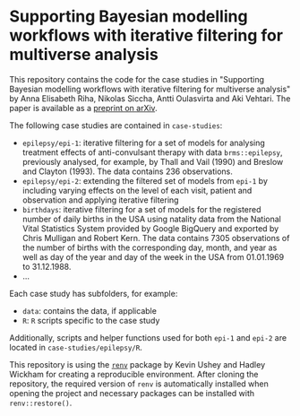 # Supporting Bayesian modelling workflows with iterative filtering for multiverse analysis

This repository contains the code for the case studies in "Supporting Bayesian modelling workflows with iterative filtering for multiverse analysis" by Anna Elisabeth Riha, Nikolas Siccha, Antti Oulasvirta and Aki Vehtari.
The paper is available as a [preprint on arXiv](). 

The following case studies are contained in `case-studies`:

- `epilepsy/epi-1`: iterative filtering for a set of models for analysing treatment effects of anti-convulsant therapy with data $\texttt{brms::epilepsy}$, previously analysed, for example, by Thall and Vail (1990) and Breslow and Clayton (1993).
The data contains $236$ observations. 
- `epilepsy/epi-2`: extending the filtered set of models from `epi-1` by including varying effects on the level of each visit, patient and observation and applying iterative filtering
- `birthdays`: iterative filtering for a set of models for the registered number of daily births in the USA using natality data from the National Vital Statistics System provided by Google BigQuery and exported by Chris Mulligan and Robert Kern. 
The data contains $7305$ observations of the number of births with the corresponding day, month, and year as well as day of the year and day of the week in the USA from $01.01.1969$ to $31.12.1988$.
- ...

Each case study has subfolders, for example: 

- `data`: contains the data, if applicable 
- `R`: $\texttt{R}$ scripts specific to the case study 

Additionally, scripts and helper functions used for both `epi-1` and `epi-2` are located in `case-studies/epilepsy/R`. 

This repository is using the [$\texttt{renv}$](https://rstudio.github.io/renv/articles/renv.html) package by Kevin Ushey and Hadley Wickham for creating a reproducible environment. 
After cloning the repository, the required version of $\texttt{renv}$ is automatically installed when opening the project and necessary packages can be installed with $\texttt{renv::restore()}$.  
